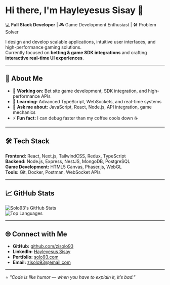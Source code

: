 # Hi there, I'm Hayleyesus Sisay 👋

💻 **Full Stack Developer** | 🎮 Game Development Enthusiast | 🛠 Problem Solver  

I design and develop scalable applications, intuitive user interfaces, and high-performance gaming solutions.  
Currently focused on **betting & game SDK integrations** and crafting **interactive real-time UI experiences**.

---

## 🚀 About Me
- 🔭 **Working on:** Bet site game development, SDK integration, and high-performance APIs  
- 🌱 **Learning:** Advanced TypeScript, WebSockets, and real-time systems  
- 💬 **Ask me about:** JavaScript, React, Node.js, API integration, game mechanics  
- ⚡ **Fun fact:** I can debug faster than my coffee cools down ☕  

---

## 🛠 Tech Stack
**Frontend:** React, Next.js, TailwindCSS, Redux, TypeScript  
**Backend:** Node.js, Express, NestJS, MongoDB, PostgreSQL  
**Game Development:** HTML5 Canvas, Phaser.js, WebGL  
**Tools:** Git, Docker, Postman, WebSocket APIs  

---

## 📈 GitHub Stats
![Solo93's GitHub Stats](https://github-readme-stats-93.vercel.app/api?username=zisolo93&show_icons=true&count_private=true&theme=radical)  
![Top Languages](https://github-readme-stats.vercel.app/api/top-langs/?username=zisolo93&layout=compact&theme=radical)

---

## 🌐 Connect with Me
- **GitHub:** [github.com/zisolo93](https://github.com/zisolo93)  
- **LinkedIn:** [Hayleyesus Sisay](https://www.linkedin.com/in/hayleyesus-sisay-398673318)  
- **Portfolio:** [solo93.com](https://solo93.com)  
- **Email:** [zisolo93@email.com](mailto:zisolo93@email.com)  

---

⭐ _"Code is like humor — when you have to explain it, it’s bad."_
